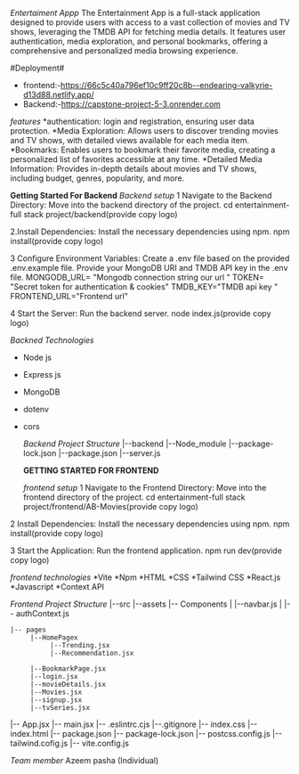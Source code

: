 *Entertaiment Appp*
The Entertainment App is a full-stack application designed to provide users with access to a vast collection of movies and TV shows, leveraging the TMDB API for fetching media details. 
It features user authentication, media exploration, and personal bookmarks, offering a comprehensive and personalized media browsing experience.


#Deployment#
* frontend:-https://66c5c40a796ef10c9ff20c8b--endearing-valkyrie-d13d88.netlify.app/
* Backend:-https://capstone-project-5-3.onrender.com

*features*
*authentication: login and registration, ensuring user data protection.
*Media Exploration: Allows users to discover trending movies and TV shows, with detailed views available for each media item.
*Bookmarks: Enables users to bookmark their favorite media, creating a personalized list of favorites accessible at any time.
*Detailed Media Information: Provides in-depth details about movies and TV shows, including budget, genres, popularity, and more.


**Getting Started For Backend**
*Backend setup*
1 Navigate to the Backend Directory: Move into the backend directory of the project.
  cd entertainment-full stack project/backend(provide copy logo)
  
2.Install Dependencies: Install the necessary dependencies using npm.
npm install(provide copy logo)

3 Configure Environment Variables: Create a .env file based on the provided .env.example file. Provide your MongoDB URI and TMDB API key in the .env file.
MONGODB_URL= "Mongodb connection string our url "
TOKEN= "Secret token for authentication & cookies"
TMDB_KEY="TMDB api key "
FRONTEND_URL="Frontend url"

4 Start the Server: Run the backend server.
node index.js(provide copy logo)

*Backned Technologies*
* Node js
* Express js
* MongoDB
* dotenv
* cors

  *Backend Project Structure*
  |--backend
       |--Node_module
       |--package-lock.json
       |--package.json
       |--server.js



  **GETTING STARTED FOR FRONTEND**

    *frontend setup*
1 Navigate to the Frontend Directory: Move into the frontend directory of the project.
cd entertainment-full stack project/frontend/AB-Movies(provide copy logo)

2 Install Dependencies: Install the necessary dependencies using npm.
npm install(provide copy logo)

3 Start the Application: Run the frontend application.
npm run dev(provide copy logo)



*frontend technologies*
*Vite
*Npm
*HTML
*CSS
*Tailwind CSS
*React.js
*Javascript
*Context API

*Frontend Project Structure*
|--src
    |--assets
    |-- Components
    |       |--navbar.js
    |       |-- authContext.js

    |-- pages
         |--HomePagex
              |--Trending.jsx
              |--Recommendation.jsx
              
         |--BookmarkPage.jsx
         |--login.jsx
         |--movieDetails.jsx
         |--Movies.jsx
         |--signup.jsx
         |--tvSeries.jsx
         
  |--  App.jsx 
  |-- main.jsx 
  |-- .eslintrc.cjs
  |--.gitignore
  |-- index.css 
  |-- index.html
  |-- package.json
  |-- package-lock.json
  |-- postcss.config.js
  |-- tailwind.cofig.js
  |-- vite.config.js    



  *Team member*
  Azeem pasha (Individual)
